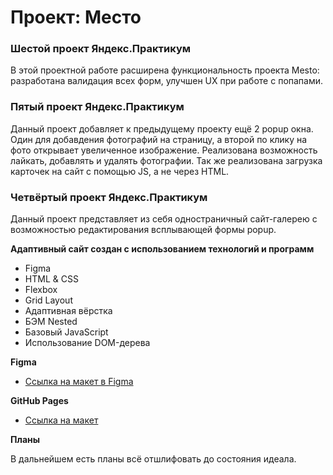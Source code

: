 # Проект: Место

### Шестой проект Яндекс.Практикум

В этой проектной работе расширена функциональность проекта Mesto:
разработана валидация всех форм,
улучшен UX при работе с попапами.


### Пятый проект Яндекс.Практикум

Данный проект добавляет к предыдущему проекту ещё 2 popup окна. 
Один для добавдения фотографий на страницу, а второй по клику на фото открывает увеличенное изображение.
Реализована возможность лайкать, добавлять и удалять фотографии. 
Так же реализована загрузка карточек на сайт с помощью JS, а не через HTML.

### Четвёртый проект Яндекс.Практикум

Данный проект представляет из себя одностраничный сайт-галерею с возможностью редактирования всплывающей формы popup.


**Адаптивный сайт создан с использованием технологий и программ**

* Figma
* HTML & CSS
* Flexbox
* Grid Layout
* Адаптивная вёрстка
* БЭМ Nested
* Базовый JavaScript
* Использование DOM-дерева


**Figma**

* [Ссылка на макет в Figma](https://www.figma.com/file/2cn9N9jSkmxD84oJik7xL7/JavaScript.-Sprint-4?node-id=0%3A1)

**GitHub Pages**

* [Ссылка на макет](https://c-ya-l8er.github.io/mesto/)

**Планы**

В дальнейшем есть планы всё отшлифовать до состояния идеала.
